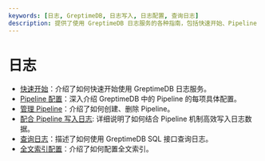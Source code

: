 ```yaml
---
keywords: [日志, GreptimeDB, 日志写入, 日志配置, 查询日志]
description: 提供了使用 GreptimeDB 日志服务的各种指南，包括快速开始、Pipeline 配置、管理 Pipeline、写入日志、查询日志和全文索引配置。
---
```


# 日志

- [快速开始](./quick-start.md)：介绍了如何快速开始使用 GreptimeDB 日志服务。
- [Pipeline 配置](./pipeline-config.md)：深入介绍 GreptimeDB 中的 Pipeline 的每项具体配置。
- [管理 Pipeline](./manage-pipelines.md)：介绍了如何创建、删除 Pipeline。
- [配合 Pipeline 写入日志](./write-logs.md): 详细说明了如何结合 Pipeline 机制高效写入日志数据。
- [查询日志](./query-logs.md)：描述了如何使用 GreptimeDB SQL 接口查询日志。
- [全文索引配置](./fulltext-index-config.md)：介绍了如何配置全文索引。
